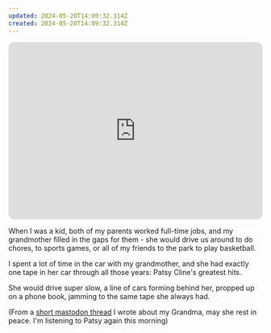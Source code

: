 ```yaml
---
updated: 2024-05-20T14:09:32.314Z
created: 2024-05-20T14:09:32.314Z
---
```

<iframe style="border-radius:12px" src="https://open.spotify.com/embed/track/3Vxc7fLBmG8vNk6G6Va9Nz?utm_source=generator" width="100%" height="352" frameBorder="0" allowfullscreen="" allow="autoplay; clipboard-write; encrypted-media; fullscreen; picture-in-picture" loading="lazy"></iframe>

When I was a kid, both of my parents worked full-time jobs, and my grandmother filled in the gaps for them - she would drive us around to do chores, to sports games, or all of my friends to the park to play basketball.

I spent a lot of time in the car with my grandmother, and she had exactly one tape in her car through all those years: Patsy Cline's greatest hits.

She would drive super slow, a line of cars forming behind her, propped up on a phone book, jamming to the same tape she always had.

(From a [short mastodon thread](https://hachyderm.io/@llimllib/112099808854834419) I wrote about my Grandma, may she rest in peace. I'm listening to Patsy again this morning)
